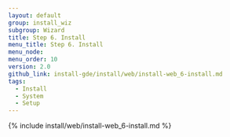 ```yaml
---
layout: default
group: install_wiz
subgroup: Wizard
title: Step 6. Install
menu_title: Step 6. Install
menu_node:
menu_order: 10
version: 2.0
github_link: install-gde/install/web/install-web_6-install.md
tags:
  - Install
  - System
  - Setup
---
```


{% include install/web/install-web_6-install.md %}

